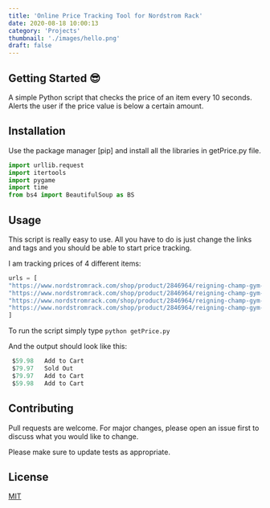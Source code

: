 ```yaml
---
title: 'Online Price Tracking Tool for Nordstrom Rack'
date: 2020-08-18 10:00:13
category: 'Projects'
thumbnail: './images/hello.png'
draft: false
---
```


## Getting Started :sunglasses:

A simple Python script that checks the price of an item every 10 seconds. Alerts the user if the price value is below a certain amount.

## Installation

Use the package manager [pip] and install all the libraries in getPrice.py file.

```python
import urllib.request
import itertools
import pygame
import time
from bs4 import BeautifulSoup as BS
```

## Usage

This script is really easy to use. All you have to do is just change the links and tags and you should be able to start price tracking.

I am tracking prices of 4 different items:

```python
urls = [
"https://www.nordstromrack.com/shop/product/2846964/reigning-champ-gym-logo-sweatshirt?color=H%20GREY%2FBLACK&size=SMALL",
"https://www.nordstromrack.com/shop/product/2846964/reigning-champ-gym-logo-sweatshirt?color=NAVY%2FWHITE&size=SMALL",
"https://www.nordstromrack.com/shop/product/2846964/reigning-champ-gym-logo-sweatshirt?color=BLACK%2FWHITE&size=SMALL",
"https://www.nordstromrack.com/shop/product/2846964/reigning-champ-gym-logo-sweatshirt?color=H%20CHARCOAL%2FWHITE&size=SMALL"
]
```

To run the script simply type `python getPrice.py`

And the output should look like this:

```python
 $59.98   Add to Cart
 $79.97   Sold Out
 $79.97   Add to Cart
 $59.98   Add to Cart
```

## Contributing

Pull requests are welcome. For major changes, please open an issue first to discuss what you would like to change.

Please make sure to update tests as appropriate.

## License

[MIT](https://choosealicense.com/licenses/mit/)
